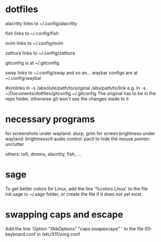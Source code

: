 # dotfiles
alacritty links to ~/.config/alacritty

fish links to ~/.config/fish

nvim links to ~/.config/nvim

zathura links to ~/.config/zathura

gitconfig is at ~/.gitconfig

sway links to ~/.config/sway
and so on...
waybar configs are at ~/.config/waybar

#simlinks
ln -s /absolute/path/to/original /abs/path/to/link
e.g. ln -s ~/Documents/dotfiles/gitconfig ~/.gitconfig 
The original has to be in the repo folder, otherwise git won't see the changes made to it


# necessary programs

  for screenshots under wayland: slurp, grim
  for screen brightness under wayland: brightnessctl
  audio control: pactl
  to hide the mouse pointer: unclutter

  others: rofi, dmenu, alacritty, fish, ...

# sage
To get better colors for Linux, add the line '%colors Linux' to the file init.sage in ~/.sage folder, or create the file if it does not yet exist. 


# swapping caps and escape
Add the line 'Option "XkbOptions" "caps:swapescape" ' to the file 00-keyboard.conf in /etc/X11/xorg.conf
